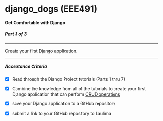 # django_dogs (EEE491)

#### Get Comfortable with Django
##### Part 3 of 3
---
Create your first Django application.

---
##### Acceptance Criteria
- [x] Read through the [Django Project tutorials](https://docs.djangoproject.com/en/3.2/intro/) (Parts 1 thru 7)
- [x] Combine the knowledge from all of the tutorials to create your first Django application that can perform [CRUD operations](https://en.wikipedia.org/wiki/Create,_read,_update_and_delete)
- [x] save your Django application to a GitHub repository
- [x] submit a link to your GitHub repository to Laulima

